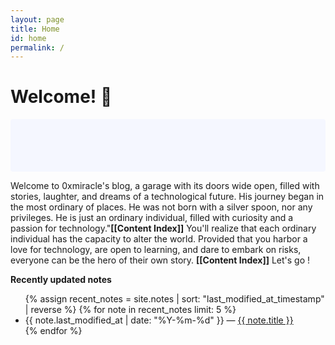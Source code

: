 ```yaml
---
layout: page
title: Home
id: home
permalink: /
---
```


# Welcome! 🌱

<p style="padding: 3em 1em; background: #f5f7ff; border-radius: 4px;">


  Welcome to 0xmiracle's blog, a garage with its doors wide open, filled with stories, laughter, and dreams of a technological future. His journey began in the most ordinary of places. He was not born with a silver spoon, nor any privileges. He is just an ordinary individual, filled with curiosity and a passion for technology."<span style="font-weight: bold">[[Content Index]]</span> You'll realize that each ordinary individual has the capacity to alter the world. Provided that you harbor a love for technology, are open to learning, and dare to embark on risks, everyone can be the hero of their own story.
 <span style="font-weight: bold">[[Content Index]]</span> Let's go !

  
</p>



<strong>Recently updated notes</strong>

<ul>
  {% assign recent_notes = site.notes | sort: "last_modified_at_timestamp" | reverse %}
  {% for note in recent_notes limit: 5 %}
    <li>
      {{ note.last_modified_at | date: "%Y-%m-%d" }} — <a class="internal-link" href="{{ note.url }}">{{ note.title }}</a>
    </li>
  {% endfor %}
</ul>

<style>
  .wrapper {
    max-width: 46em;
  }
</style>
